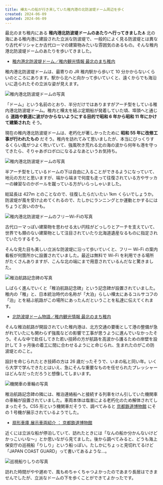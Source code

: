 ```yaml
---
title: 樺太への船が行き来していた稚内港の北防波堤ドーム周辺を歩く
created: 2024-06-09
updated: 2024-06-09
---
```


最北のまち稚内にある **稚内港北防波堤ドームのあたりへ行ってきました⚓️** 北の海にある稚内港に建設された立派な防波堤で、一般的によく見る防波堤とは異なり古代ギリシャとか古代ローマの建築物みたいな雰囲気のあるもの。そんな稚内港北防波堤ドームのあたりを歩いてきました。

- [稚内港北防波堤ドーム／稚内観光情報 最北のまち稚内](https://www.city.wakkanai.hokkaido.jp/kanko/midokoro/spot/domu.html)

稚内港北防波堤ドームは、最寄りの JR 稚内駅から歩いて 10 分かからないくらいのところにあります。駅から北へと向かって歩いていくと、遠くからでも海沿いに造られたその立派な姿が見えます。

![稚内港北防波堤ドームの写真](3c1b9993-23c7-4bd2-c892-bfabfa326400)

「ドーム」という名前のとおり、半分だけではありますがアーチ型をしている稚内港北防波堤ドーム。稚内と樺太を結ぶ定期船が発着していた頃、埠頭へと通じる **道路や鉄道に波がかからないようにする目的で昭和 6 年から昭和 11 年にかけて建築された** そう。

現在の稚内港北防波堤ドームは、老朽化が著しかったために **昭和 55 年に改修工事が行われたもの** だそう。稚内を訪れてみて思いましたが、本当にびっくりするくらい風がつよく吹いていて、強風吹き荒れる北の海の波から何年も港を守ってきたら、そりゃあボロボロになるよなあというお気持ち。

![稚内港北防波堤ドームの写真](0073d0d5-39fc-4732-e71b-c6f302607b00)

半アーチ型をしているドームの下は自由に入ることができるようになっていて、地元の方だと思いますが、端から端まで何度も走って往復されている方やサッカーの練習なのかボールを蹴っている方がいらっしゃいました。

総延長は 427m とのことなので、往復したらだいたい 1km くらいでしょうか。防波堤が風を受け止めてくれるので、たしかにランニングとか運動とかするにはちょうど良いのかも。

![稚内港北防波堤ドームのフリーWi-Fiの写真](d788f89c-f49e-4b6c-19d9-0255f17bfe00)

古代ローマっぽい建築物を思わせる太い円柱がどっしりとアーチを支えていて、世界でも類のない建築物として注目されていたり北海道遺産なるものに指定されていたりするそう。

そんな見た目も美しい立派な防波堤に沿って歩いていくと、フリー Wi-Fi の案内看板が何箇所かに設置されていました。最近は無料で Wi-Fi を利用できる場所がたくさんありますが、こんな北の端にまで用意されているんだなと驚きました。

![稚泊航路記念碑の写真](1d8728d7-f312-4877-6ba5-824ff4ea7200)

しばらく進んでいくと「稚泊航路記念碑」という記念碑が設置されていました。稚内の「稚」と、日本統治時代の名称が「大泊」らしい樺太にあるコルサコフの「泊」とを結ぶ航路がこの場所にあったんだということを私達に伝えてくれます。

- [北防波堤ドーム物語／稚内観光情報 最北のまち稚内](https://www.city.wakkanai.hokkaido.jp/kanko/gaiyo_rekishi/bohateidomu.html)

そんな稚泊航路が開設されていた稚内港は、北方交通の要衝として港の整備が急がれていたにも関わらず強風などの影響で工事が思うように進んでいなかったそう。そんな中で赴任してきた若い技師の方が航路を高波から護るための岸壁を設計して 3 ヶ月後の着工に間に合わせるようにと命じられ、生まれたのがこの防波堤とのこと。

設計を命じられたとき技師の方は 26 歳だったそうで、いまの私と同い年。いくら大学で学んできたとはいえ、急にそんな重要なものを任せられたプレッシャーはどんなだっただろうと想像してしまいます。

![機関車の車輪の写真](e9e5bcb8-f763-44db-e4d9-587b193e4b00)

稚泊航路記念碑の隣には、稚泊連絡船へと接続する列車をけん引していた機関車の車輪が設置されていました。車両本体は塩害による老朽化のため解体されてしまったそう。C55 形という機関車だそうで、調べてみると [京都鉄道博物館](https://www.kyotorailwaymuseum.jp/) にその 1 号機が展示されているようでした。

- [扇形車庫 展示車両紹介 ： 京都鉄道博物館](https://www.kyotorailwaymuseum.jp/enjoying/watching/vehicle/roundhouse-platform/#model_C55-1)

近くには立派な船が停泊していて、訪れたときには「なんの船か分かんないけどかっこいいな～」とか思いながら見てました。後から調べてみると、どうも海上保安庁の巡視船「りしり」という船っぽい。たしかにちょっと見切れてるけど「JAPAN COAST GUARD」って書いてあるような…。

![巡視船りしりの写真](399e7349-9c9f-4c68-d649-b8fa2d98d000)

訪れた時間がやや遅めで、風もめちゃくちゃつよかったのであまり長居はできませんでしたが、立派なドームの下を歩くことができてよかったです。

